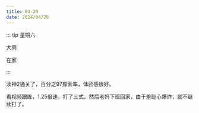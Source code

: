 ```yaml
---
title: 04-20
date: 2024/04/20
---
```


::: tip
星期六

大雨

在家

:::

渎神2通关了，百分之97探索率，体验感很好。

看视频跟练，1.25倍速，打了三式，然后老妈下班回家，由于羞耻心爆炸，就不继续打了。

